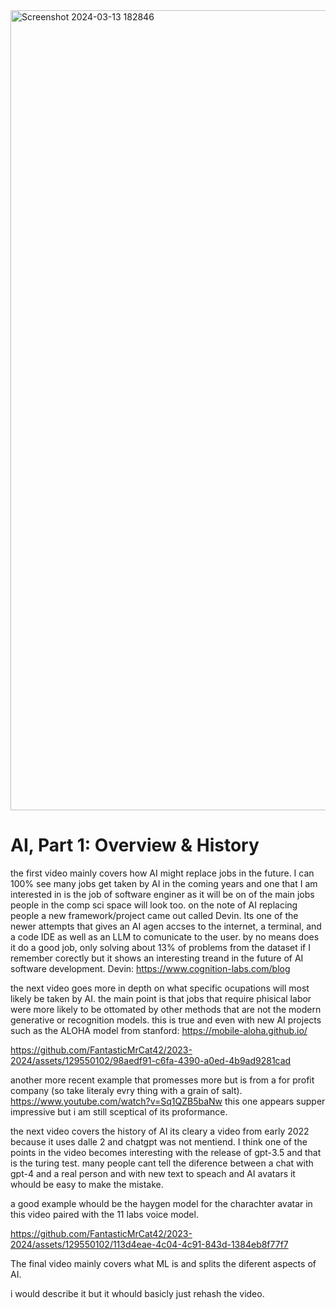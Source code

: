 
<img width="1280" alt="Screenshot 2024-03-13 182846" src="https://github.com/FantasticMrCat42/2023-2024/assets/129550102/b1ee2d01-048e-4eb3-92b8-21b7ceace662">

# AI, Part 1: Overview & History # 
the first video mainly covers how AI might replace jobs in the future. I can 100% see many jobs get taken by AI in the coming years and one that I am interested in is the job of software enginer as it will be on of the main jobs people in the comp sci space will look too. on the note of AI replacing people a new framework/project came out called Devin. Its one of the newer attempts that gives an AI agen accses to the internet, a terminal, and a code IDE as well as an LLM to comunicate to the user. by no means does it do a good job, only solving about 13% of problems from the dataset if I remember corectly but it shows an interesting treand in the future of AI software development.
Devin: https://www.cognition-labs.com/blog

the next video goes more in depth on what specific ocupations will most likely be taken by AI. the main point is that jobs that require phisical labor were more likely to be ottomated by other methods that are not the modern generative or recognition models. this is true and even with new AI projects such as the ALOHA model from stanford:
https://mobile-aloha.github.io/


https://github.com/FantasticMrCat42/2023-2024/assets/129550102/98aedf91-c6fa-4390-a0ed-4b9ad9281cad



another more recent example that promesses more but is from a for profit company (so take literaly evry thing with a grain of salt).
https://www.youtube.com/watch?v=Sq1QZB5baNw 
this one appears supper impressive but i am still sceptical of its proformance.

the next video covers the history of AI
its cleary a video from early 2022 because it uses dalle 2 and chatgpt was not mentiend. I think one of the points in the video becomes interesting  with the release of gpt-3.5 and that is the turing test. many people cant tell the diference between a chat with gpt-4 and a real person and with new text to speach and AI avatars it whould be easy to make the mistake.

a good example whould be the haygen model for the charachter avatar in this video paired with the 11 labs voice model. 

https://github.com/FantasticMrCat42/2023-2024/assets/129550102/113d4eae-4c04-4c91-843d-1384eb8f77f7


The final video mainly covers what ML is and splits the diferent aspects of AI.

i would describe it but it whould basicly just rehash the video.


